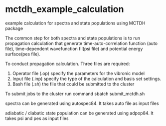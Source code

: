 # mctdh_example_calculation
example calculation for spectra and state populations using MCTDH package

The common step for both spectra and state populations is to run propagation calculation that
generate time-auto-correlation function (auto file), time-dependent wavefunction fil(psi file) and potential energy surface(pes file).

To conduct propagation calculation. Three files are required:
1. Operator file (.op) specify the parameters for the vibronic model
2. Input file (.inp) specify the type of the calculation and basis set settings.
3. Bash file (.sh) the file that could be submitted to the cluster

To submit jobs to the cluster run command
sbatch submit_mctdh.sh

spectra can be generated using autospec84. It takes auto file as input files

adiabatic / diabatic state population can be generated using adpop84. It takes psi and pes as input files  
